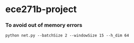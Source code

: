 # ece271b-project


### To avoid out of memory errors
```
python net.py --batchSize 2 --windowSize 15 --h_dim 64
```
